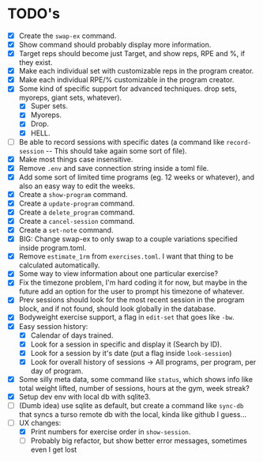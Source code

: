 # TODO's

- [x] Create the `swap-ex` command.
- [x] Show command should probably display more information.
- [x] Target reps should become just Target, and show reps, RPE and %, if they exist.
- [x] Make each individual set with customizable reps in the program creator.
- [x] Make each individual RPE/% customizable in the program creator.
- [x] Some kind of specific support for advanced techniques. drop sets, myoreps, giant sets, whatever).
  - [x] Super sets.
  - [x] Myoreps.
  - [x] Drop.
  - [x] HELL.
- [ ] Be able to record sessions with specific dates (a command like `record-session` -- This should take again some sort of file).
- [x] Make most things case insensitive.
- [x] Remove `.env` and save connection string inside a toml file.
- [x] Add some sort of limited time programs (eg. 12 weeks or whatever), and also an easy way to edit the weeks.
- [x] Create a `show-program` command.
- [x] Create a `update-program` command.
- [x] Create a `delete_program` command.
- [x] Create a `cancel-session` command.
- [x] Create a `set-note` command.
- [x] BIG: Change swap-ex to only swap to a couple variations specified inside program.toml.
- [x] Remove `estimate_1rm` from `exercises.toml`. I want that thing to be calculated automatically.
- [x] Some way to view information about one particular exercise?
- [x] Fix the timezone problem, I'm hard coding it for now, but maybe in the future add an option for the user to prompt his timezone of whatever.
- [x] Prev sessions should look for the most recent session in the program block, and if not found, should look globally in the database.
- [x] Bodyweight exercise support, a flag in `edit-set` that goes like `-bw`.
- [x] Easy session history:
  - [x] Calendar of days trained.
  - [x] Look for a session in specific and display it (Search by ID).
  - [x] Look for a session by it's date (put a flag inside `look-session`)
  - [x] Look for overall history of sessions -> All programs, per program, per day of program.
- [x] Some silly meta data, some command like `status`, which shows info like total weight lifted, number of sessions, hours at the gym, week streak?
- [x] Setup dev env with local db with sqlite3.
- [ ] (Dumb idea) use sqlite as default, but create a command like `sync-db` that syncs a turso remote db with the local, kinda like github I guess...
- [ ] UX changes:
  - [x] Print numbers for exercise order in `show-session`.
  - [ ] Probably big refactor, but show better error messages, sometimes even I get lost
